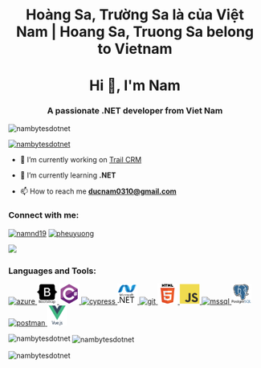 <h1 align="center">Hoàng Sa, Trường Sa là của Việt Nam | Hoang Sa, Truong Sa belong to Vietnam</h1>
<h1 align="center">Hi 👋, I'm Nam</h1>
<h3 align="center">A passionate .NET developer from Viet Nam</h3>

<p align="left"> <img src="https://komarev.com/ghpvc/?username=nambytesdotnet&label=Profile%20views&color=0e75b6&style=flat" alt="nambytesdotnet" /> </p>

<p align="left"> <a href="https://github.com/ryo-ma/github-profile-trophy"><img src="https://github-profile-trophy.vercel.app/?username=nambytesdotnet" alt="nambytesdotnet" /></a> </p>

- 🔭 I’m currently working on [Trail CRM](https://gettrail.com/)

- 🌱 I’m currently learning **.NET**

- 📫 How to reach me **ducnam0310@gmail.com**

<h3 align="left">Connect with me:</h3>
<p align="left">
<a href="https://linkedin.com/in/namnd19" target="blank"><img align="center" src="https://raw.githubusercontent.com/rahuldkjain/github-profile-readme-generator/master/src/images/icons/Social/linked-in-alt.svg" alt="namnd19" height="30" width="40" /></a>
<a href="https://fb.com/pheuyuong" target="blank"><img align="center" src="https://raw.githubusercontent.com/rahuldkjain/github-profile-readme-generator/master/src/images/icons/Social/facebook.svg" alt="pheuyuong" height="30" width="40" /></a>
</p>
<image src="https://github.com/NamBytesDotNET/NamBytesDotNET/assets/34431305/8a105d40-b919-49b7-8100-62f1a4121542"></image>
<h3 align="left">Languages and Tools:</h3>
<p align="left"> <a href="https://azure.microsoft.com/en-in/" target="_blank" rel="noreferrer"> <img src="https://www.vectorlogo.zone/logos/microsoft_azure/microsoft_azure-icon.svg" alt="azure" width="40" height="40"/> </a> <a href="https://getbootstrap.com" target="_blank" rel="noreferrer"> <img src="https://raw.githubusercontent.com/devicons/devicon/master/icons/bootstrap/bootstrap-plain-wordmark.svg" alt="bootstrap" width="40" height="40"/> </a> <a href="https://www.w3schools.com/cs/" target="_blank" rel="noreferrer"> <img src="https://raw.githubusercontent.com/devicons/devicon/master/icons/csharp/csharp-original.svg" alt="csharp" width="40" height="40"/> </a> <a href="https://www.cypress.io" target="_blank" rel="noreferrer"> <img src="https://raw.githubusercontent.com/simple-icons/simple-icons/6e46ec1fc23b60c8fd0d2f2ff46db82e16dbd75f/icons/cypress.svg" alt="cypress" width="40" height="40"/> </a> <a href="https://dotnet.microsoft.com/" target="_blank" rel="noreferrer"> <img src="https://raw.githubusercontent.com/devicons/devicon/master/icons/dot-net/dot-net-original-wordmark.svg" alt="dotnet" width="40" height="40"/> </a> <a href="https://git-scm.com/" target="_blank" rel="noreferrer"> <img src="https://www.vectorlogo.zone/logos/git-scm/git-scm-icon.svg" alt="git" width="40" height="40"/> </a> <a href="https://www.w3.org/html/" target="_blank" rel="noreferrer"> <img src="https://raw.githubusercontent.com/devicons/devicon/master/icons/html5/html5-original-wordmark.svg" alt="html5" width="40" height="40"/> </a> <a href="https://developer.mozilla.org/en-US/docs/Web/JavaScript" target="_blank" rel="noreferrer"> <img src="https://raw.githubusercontent.com/devicons/devicon/master/icons/javascript/javascript-original.svg" alt="javascript" width="40" height="40"/> </a> <a href="https://www.microsoft.com/en-us/sql-server" target="_blank" rel="noreferrer"> <img src="https://www.svgrepo.com/show/303229/microsoft-sql-server-logo.svg" alt="mssql" width="40" height="40"/> </a> <a href="https://www.postgresql.org" target="_blank" rel="noreferrer"> <img src="https://raw.githubusercontent.com/devicons/devicon/master/icons/postgresql/postgresql-original-wordmark.svg" alt="postgresql" width="40" height="40"/> </a> <a href="https://postman.com" target="_blank" rel="noreferrer"> <img src="https://www.vectorlogo.zone/logos/getpostman/getpostman-icon.svg" alt="postman" width="40" height="40"/> </a> <a href="https://vuejs.org/" target="_blank" rel="noreferrer"> <img src="https://raw.githubusercontent.com/devicons/devicon/master/icons/vuejs/vuejs-original-wordmark.svg" alt="vuejs" width="40" height="40"/> </a> </p>

<p><img align="left" src="https://github-readme-stats.vercel.app/api/top-langs?username=nambytesdotnet&show_icons=true&locale=en&layout=compact" alt="nambytesdotnet" /></p>

<p>&nbsp;<img align="center" src="https://github-readme-stats.vercel.app/api?username=nambytesdotnet&show_icons=true&locale=en" alt="nambytesdotnet" /></p>

<p><img align="center" src="https://github-readme-streak-stats.herokuapp.com/?user=nambytesdotnet&" alt="nambytesdotnet" /></p>
